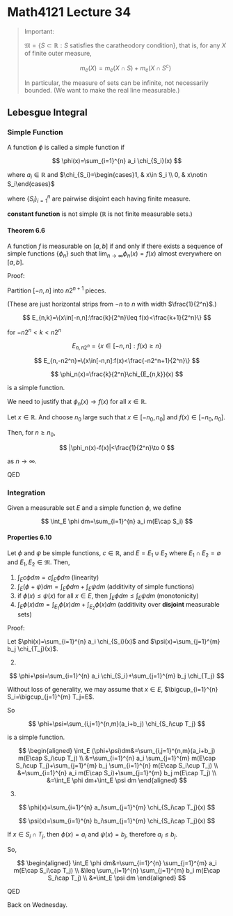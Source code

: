 # Math4121 Lecture 34

> Important:
>
> $\mathfrak{M}=\{S\subset \mathbb{R}: S \text{ satisfies the caratheodory condition}\}$, that is, for any $X$ of finite outer measure,
>
> $$m_e(X)=m_e(X\cap S)+m_e(X\cap S^c)$$
> 
> In particular, the measure of sets can be infinite, not necessarily bounded. (We want to make the real line measurable.)

## Lebesgue Integral

### Simple Function

A function $\phi$ is called a simple function if

$$
\phi(x)=\sum_{i=1}^{n} a_i \chi_{S_i}(x)
$$

where $a_i\in \mathbb{R}$ and $\chi_{S_i}=\begin{cases}1, & x\in S_i \\ 0, & x\notin S_i\end{cases}$

where $\{S_i\}_{i=1}^{n}$ are pairwise disjoint each having finite measure.

**constant function** is not simple ($\mathbb{R}$ is not finite measurable sets.)

#### Theorem 6.6

A function $f$ is measurable on $[a,b]$ if and only if there exists a sequence of simple functions $\{\phi_n\}$ such that $\lim_{n\to\infty} \phi_n(x)=f(x)$ almost everywhere on $[a,b]$.

Proof:

Partition $[-n,n]$ into $n2^{n+1}$ pieces.

(These are just horizontal strips from $-n$ to $n$ with width $\frac{1}{2^n}$.)

$$
E_{n,k}=\{x\in[-n,n]:\frac{k}{2^n}\leq f(x)<\frac{k+1}{2^n}\}
$$

for $-n2^n<k<n2^n$

$$
E_{n,n2^n}=\{x\in[-n,n]:f(x)\geq n\}
$$

$$
E_{n,-n2^n}=\{x\in[-n,n]:f(x)<\frac{-n2^n+1}{2^n}\}
$$

$$
\phi_n(x)=\frac{k}{2^n}\chi_{E_{n,k}}(x)
$$

is a simple function.

We need to justify that $\phi_n(x)\to f(x)$ for all $x\in\mathbb{R}$.

Let $x\in\mathbb{R}$. And choose $n_0$ large such that $x\in [-n_0,n_0]$ and $f(x)\in [-n_0,n_0]$.

Then, for $n\geq n_0$,

$$
|\phi_n(x)-f(x)|<\frac{1}{2^n}\to 0
$$

as $n\to\infty$.

QED

### Integration

Given a measurable set $E$ and a simple function $\phi$, we define

$$
\int_E \phi dm=\sum_{i=1}^{n} a_i m(E\cap S_i)
$$

#### Properties 6.10

Let $\phi$ and $\psi$ be simple functions, $c\in \mathbb{R}$, and $E=E_1\cup E_2$ where $E_1\cap E_2=\emptyset$ and $E_1,E_2\in \mathfrak{M}$. Then,

1. $\int_E c\phi dm=c\int_E \phi dm$ (linearity)
2. $\int_E (\phi+\psi)dm=\int_E \phi dm+\int_E \psi dm$ (additivity of simple functions)
3. if $\phi(x)\leq \psi(x)$ for all $x\in E$, then $\int_E \phi dm\leq \int_E \psi dm$ (monotonicity)
4. $\int_E \phi(x)dm=\int_{E_1} \phi(x)dm+\int_{E_2} \phi(x)dm$ (additivity over **disjoint** measurable sets)

Proof:

Let $\phi(x)=\sum_{i=1}^{n} a_i \chi_{S_i}(x)$ and $\psi(x)=\sum_{j=1}^{m} b_j \chi_{T_j}(x)$.

2.

$$
\phi+\psi=\sum_{i=1}^{n} a_i \chi_{S_i}+\sum_{j=1}^{m} b_j \chi_{T_j}
$$

Without loss of generality, we may assume that $x\in E$, $\bigcup_{i=1}^{n} S_i=\bigcup_{j=1}^{m} T_j=E$.

So

$$
\phi+\psi=\sum_{i,j=1}^{n,m}(a_i+b_j) \chi_{S_i\cup T_j}
$$

is a simple function.

$$
\begin{aligned}
\int_E (\phi+\psi)dm&=\sum_{i,j=1}^{n,m}(a_i+b_j) m(E\cap S_i\cup T_j) \\
&=\sum_{i=1}^{n} a_i \sum_{j=1}^{m} m(E\cap S_i\cup T_j)+\sum_{j=1}^{m} b_j \sum_{i=1}^{n} m(E\cap S_i\cup T_j) \\
&=\sum_{i=1}^{n} a_i m(E\cap S_i)+\sum_{j=1}^{m} b_j m(E\cap T_j) \\
&=\int_E \phi dm+\int_E \psi dm
\end{aligned}
$$

3.

$$
\phi(x)=\sum_{i=1}^{n} a_i\sum_{j=1}^{m} \chi_{S_i\cap T_j}(x)
$$

$$
\psi(x)=\sum_{i=1}^{n} b_i\sum_{j=1}^{m} \chi_{S_i\cap T_j}(x)
$$

If $x\in S_i\cap T_j$, then $\phi(x)=a_i$ and $\psi(x)=b_j$, therefore $a_i\leq b_j$.

So,

$$
\begin{aligned}
\int_E \phi dm&=\sum_{i=1}^{n} \sum_{j=1}^{m} a_i m(E\cap S_i\cap T_j) \\
&\leq \sum_{i=1}^{n} \sum_{j=1}^{m} b_i m(E\cap S_i\cap T_j) \\
&=\int_E \psi dm
\end{aligned}
$$

QED

Back on Wednesday.
